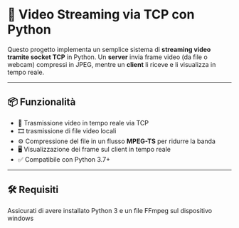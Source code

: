 # 🎥 Video Streaming via TCP con Python

Questo progetto implementa un semplice sistema di **streaming video tramite socket TCP** in Python. Un **server** invia frame video (da file o webcam) compressi in JPEG, mentre un **client** li riceve e li visualizza in tempo reale.

---

## 📦 Funzionalità

- 📡 Trasmissione video in tempo reale via TCP
- 🎞️ trasmissione di file video locali
- ⚙️ Compressione del file in un flusso **MPEG-TS** per ridurre la banda
- 🖥️ Visualizzazione dei frame sul client in tempo reale
- ✅ Compatibile con Python 3.7+

---

## 🛠️ Requisiti

Assicurati di avere installato Python 3 e un file FFmpeg sul dispositivo windows 

